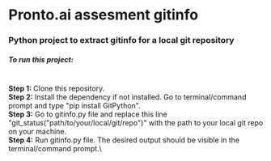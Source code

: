 # Pronto.ai assesment gitinfo

### Python project to extract gitinfo for a local git repository

##### To run this project:
\
**Step 1:** Clone this repository.\
**Step 2:** Install the dependency if not installed. Go to terminal/command prompt and type "pip install GitPython".\
**Step 3:** Go to gitinfo.py file and replace this line "git_status("path/to/your/local/git/repo")" with the path to your local git repo on your machine.\
**Step 4:** Run gitinfo.py file. The desired output should be visible in the terminal/command prompt.\